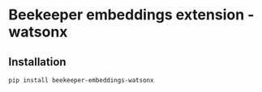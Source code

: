 # Beekeeper embeddings extension - watsonx

## Installation 

```bash
pip install beekeeper-embeddings-watsonx
```
